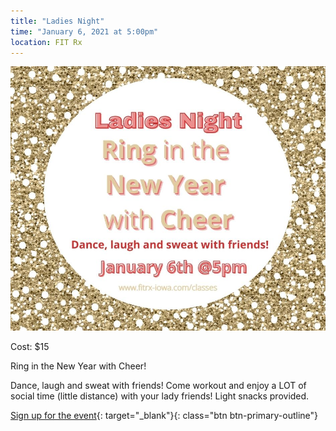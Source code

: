 ```yaml
---
title: "Ladies Night"
time: "January 6, 2021 at 5:00pm"
location: FIT Rx
---
```

![Ladies Night flyer](/assets/images/events/ladiesnight.jpg)

Cost: $15

Ring in the New Year with Cheer!

Dance, laugh and sweat with friends! Come workout and enjoy a LOT of social time (little distance) with your lady friends!  Light snacks provided.

[Sign up for the event](https://app.acuityscheduling.com/schedule.php?owner=16546307&appointmentType=18424784){: target="_blank"}{: class="btn btn-primary-outline"}
